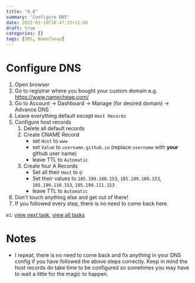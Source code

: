 ```yaml
---
title: "0.8"
summary: "Configure DNS"
date: 2021-03-19T18:47:13+11:00
draft: true
categories: []
tags: [DNS, NameCheap]
---
```

# Configure DNS
1. Open browser
2. Go to registrar where you bought your custom domain e.g. https://www.namecheap.com/
3. Go to Account -> Dashboard -> Manage (for desired domain) -> Advance DNS
4. Leave everything default except `Host Records`
5. Configure host records
	1. Delete all default records
	2. Create CNAME Record
		- set `Host` to `www`
		- set `Value` to `username.github.io` (replace `username` with **your** github user name)
		- leave TTL to `Automatic`
	3. Create four A Records
		- Set all their `Host` to `@`
		- Set their values to `185.199.108.153`, `185.199.109.153`, `185.199.110.153`, `185.199.111.153`
		- leave TTL to `Automatic`
6. Don't touch anything else and get out of there!
7. If you followed every step, there is no need to come back here.

`m1`: [view next task](../0.8), [view all tasks](../0#tasks)


# Notes
- I repeat, there is no need to come back and fix anything in your DNS config if you have followed the above steps correctly. Keep in mind the host records do take time to be configured so sometimes you may have to wait a little for the magic to happen.
